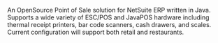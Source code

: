 An OpenSource Point of Sale solution for NetSuite ERP written in Java.  Supports a wide variety of ESC/POS and JavaPOS hardware including thermal receipt printers, bar code scanners, cash drawers, and scales.  Current configuration will support both retail and restaurants.
